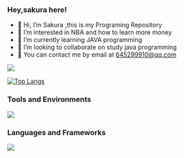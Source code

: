### Hey,sakura here! 

- 👋 Hi, I’m Sakura ,this is my Programing Repository
- 👀 I’m interested in NBA and how to learn more money
- 🌱 I’m currently learning JAVA programming
- 💞️ I’m looking to collaborate on study java programming 
- 💬 You can contact me by email at 645299910@qq.com

![](https://github-readme-stats.vercel.app/api?username=SakuraLQY&theme=radical)
<!---
SakuraLQY/SakuraLQY is a ✨ special ✨ repository because its `README.md` (this file) appears on your GitHub profile.
You can click the Preview link to take a look at your changes.
--->
[![Top Langs](https://github-readme-stats.vercel.app/api/top-langs/?username=anuraghazra&layout=compact)](https://github.com/anuraghazra/github-readme-stats)
### Tools and Environments
[![](https://img.shields.io/badge/OS-Arch%20Linux-33aadd?style=flat-square&logo=arch-linux&logoColor=ffffff)](https://www.archlinux.org/)
### Languages and Frameworks
[![](https://img.shields.io/badge/-Java-007396?style=flat-square&logo=java&logoColor=ffffff)](https://reactjs.org/)

